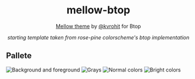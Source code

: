 <div align="center">
  <h1>mellow-btop</h1>
  
  [Mellow theme](https://github.com/mellow-theme/mellow.nvim) by [@kvrohit](https://github.com/kvrohit) for Btop
  
  *starting template taken from rose-pine colorscheme's btop implementation*
</div>


## Pallete

![Background and foreground](https://user-images.githubusercontent.com/1040966/197761645-8864f33c-a287-4bec-b8fa-2f6c3033f380.png)
![Grays](https://user-images.githubusercontent.com/1040966/197760220-e8c71e34-e421-474b-819d-4acd12e126de.png)
![Normal colors](https://user-images.githubusercontent.com/1040966/197760225-9a3e3ff0-7ee0-426f-9646-c4b5e3dc0acc.png)
![Bright colors](https://user-images.githubusercontent.com/1040966/197760222-f2f43028-b3b8-4480-be79-5ec95a330db7.png)

